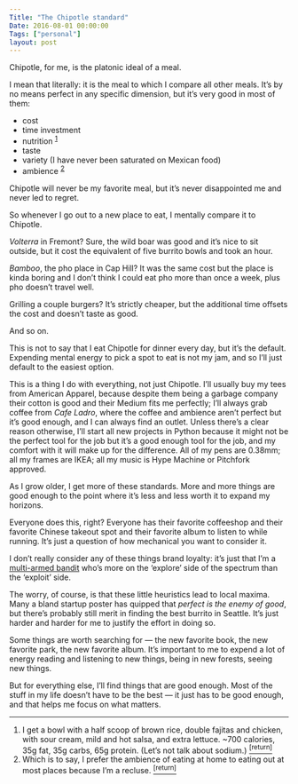 ```yaml
---
Title: "The Chipotle standard"
Date: 2016-08-01 00:00:00
Tags: ["personal"]
layout: post
---
```


<p>Chipotle, for me, is the platonic ideal of a meal.</p>


<p>I mean that literally: it is the meal to which I compare all other meals.  It’s by no means perfect in any specific dimension, but it’s very good in most of them:</p>


<ul>
<li>cost</li>
<li>time investment</li>
<li>nutrition <sup class="footnote-ref" id="fnref:1"><a href="#fn:1" rel="footnote">1</a></sup></li>
<li>taste</li>
<li>variety (I have never been saturated on Mexican food)</li>
<li>ambience <sup class="footnote-ref" id="fnref:2"><a href="#fn:2" rel="footnote">2</a></sup></li>
</ul>


<p>Chipotle will never be my favorite meal, but it’s never disappointed me and never led to regret.</p>


<p>So whenever I go out to a new place to eat, I mentally compare it to Chipotle.</p>


<p><em>Volterra</em> in Fremont?  Sure, the wild boar was good and it’s nice to sit outside, but it cost the equivalent of five burrito bowls and took an hour.</p>


<p><em>Bamboo</em>, the pho place in Cap Hill?  It was the same cost but the place is kinda boring and I don’t think I could eat pho more than once a week, plus pho doesn’t travel well.</p>


<p>Grilling a couple burgers?  It’s strictly cheaper, but the additional time offsets the cost and doesn’t taste as good.</p>


<p>And so on.</p>


<p>This is not to say that I eat Chipotle for dinner every day, but it’s the default.  Expending mental energy to pick a spot to eat is not my jam, and so I’ll just default to the easiest option.</p>


<p>This is a thing I do with everything, not just Chipotle.  I’ll usually buy my tees from American Apparel, because despite them being a garbage company their cotton is good and their Medium fits me perfectly; I’ll always grab coffee from <em>Cafe Ladro</em>, where the coffee and ambience aren’t perfect but it’s good enough, and I can always find an outlet.  Unless there’s a clear reason otherwise, I’ll start all new projects in Python because it might not be the perfect tool for the job but it’s a good enough tool for the job, and my comfort with it will make up for the difference.  All of my pens are 0.38mm; all my frames are IKEA; all my music is Hype Machine or Pitchfork approved.</p>


<p>As I grow older, I get more of these standards. More and more things are good enough to the point where it’s less and less worth it to expand my horizons.</p>


<p>Everyone does this, right?  Everyone has their favorite coffeeshop and their favorite Chinese takeout spot and their favorite album to listen to while running.  It’s just a question of how mechanical you want to consider it.</p>


<p>I don’t really consider any of these things brand loyalty: it’s just that I’m a <a href="https://en.wikipedia.org/wiki/Multi-armed_bandit">multi-armed bandit</a> who’s more on the ‘explore’ side of the spectrum than the ‘exploit’ side.</p>


<p>The worry, of course, is that these little heuristics lead to local maxima.  Many a bland startup poster has quipped that <em>perfect is the enemy of good</em>, but there’s probably still merit in finding the best burrito in Seattle.  It’s just harder and harder for me to justify the effort in doing so.</p>


<p>Some things are worth searching for — the new favorite book, the new favorite park, the new favorite album.  It’s important to me to expend a lot of energy reading and listening to new things, being in new forests, seeing new things.</p>


<p>But for everything else, I’ll find things that are good enough.  Most of the stuff in my life doesn’t have to be the best — it just has to be good enough, and that helps me focus on what matters.</p>


<div class="footnotes">
<hr/>
<ol>
<li id="fn:1">I get a bowl with a half scoop of brown rice, double fajitas and chicken, with sour cream, mild and hot salsa, and extra lettuce.  ~700 calories, 35g fat, 35g carbs, 65g protein.  (Let’s not talk about sodium.)
 <a class="footnote-return" href="#fnref:1"><sup>[return]</sup></a></li>
<li id="fn:2">Which is to say, I prefer the ambience of eating at home to eating out at most places because I’m a recluse.
 <a class="footnote-return" href="#fnref:2"><sup>[return]</sup></a></li>
</ol>
</div>
	